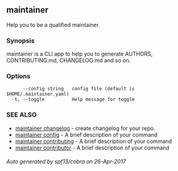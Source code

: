 ## maintainer

Help you to be a qualified maintainer.

### Synopsis


maintainer is a CLI app to help you to generate AUTHORS, CONTRIBUTING.md, CHANGELOG.md and so on.

### Options

```
      --config string   config file (default is $HOME/.maintainer.yaml)
  -t, --toggle          Help message for toggle
```

### SEE ALSO
* [maintainer changelog](maintainer_changelog.md)	 - create changelog for your repo.
* [maintainer config](maintainer_config.md)	 - A brief description of your command
* [maintainer contributing](maintainer_contributing.md)	 - A brief description of your command
* [maintainer contributor](maintainer_contributor.md)	 - A brief description of your command

###### Auto generated by spf13/cobra on 26-Apr-2017
